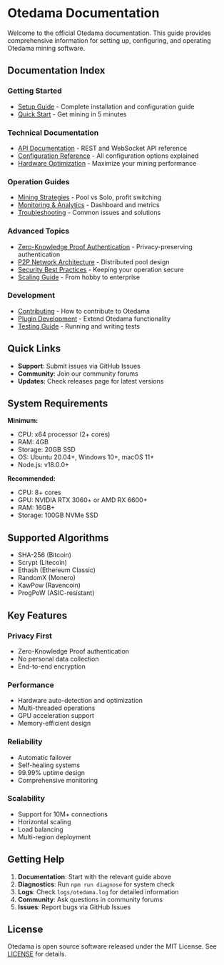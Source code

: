# Otedama Documentation

Welcome to the official Otedama documentation. This guide provides comprehensive information for setting up, configuring, and operating Otedama mining software.

## Documentation Index

### Getting Started
- [Setup Guide](./SETUP_GUIDE.md) - Complete installation and configuration guide
- [Quick Start](../../README.md) - Get mining in 5 minutes

### Technical Documentation
- [API Documentation](./API.md) - REST and WebSocket API reference
- [Configuration Reference](./CONFIG_REFERENCE.md) - All configuration options explained
- [Hardware Optimization](./HARDWARE_OPTIMIZATION.md) - Maximize your mining performance

### Operation Guides
- [Mining Strategies](./MINING_STRATEGIES.md) - Pool vs Solo, profit switching
- [Monitoring & Analytics](./MONITORING.md) - Dashboard and metrics
- [Troubleshooting](./TROUBLESHOOTING.md) - Common issues and solutions

### Advanced Topics
- [Zero-Knowledge Proof Authentication](./ZKP_AUTH.md) - Privacy-preserving authentication
- [P2P Network Architecture](./P2P_ARCHITECTURE.md) - Distributed pool design
- [Security Best Practices](./SECURITY.md) - Keeping your operation secure
- [Scaling Guide](./SCALING.md) - From hobby to enterprise

### Development
- [Contributing](./CONTRIBUTING.md) - How to contribute to Otedama
- [Plugin Development](./PLUGINS.md) - Extend Otedama functionality
- [Testing Guide](./TESTING.md) - Running and writing tests

## Quick Links

- **Support**: Submit issues via GitHub Issues
- **Community**: Join our community forums
- **Updates**: Check releases page for latest versions

## System Requirements

**Minimum:**
- CPU: x64 processor (2+ cores)
- RAM: 4GB
- Storage: 20GB SSD
- OS: Ubuntu 20.04+, Windows 10+, macOS 11+
- Node.js: v18.0.0+

**Recommended:**
- CPU: 8+ cores
- GPU: NVIDIA RTX 3060+ or AMD RX 6600+
- RAM: 16GB+
- Storage: 100GB NVMe SSD

## Supported Algorithms

- SHA-256 (Bitcoin)
- Scrypt (Litecoin)
- Ethash (Ethereum Classic)
- RandomX (Monero)
- KawPow (Ravencoin)
- ProgPoW (ASIC-resistant)

## Key Features

### Privacy First
- Zero-Knowledge Proof authentication
- No personal data collection
- End-to-end encryption

### Performance
- Hardware auto-detection and optimization
- Multi-threaded operations
- GPU acceleration support
- Memory-efficient design

### Reliability
- Automatic failover
- Self-healing systems
- 99.99% uptime design
- Comprehensive monitoring

### Scalability
- Support for 10M+ connections
- Horizontal scaling
- Load balancing
- Multi-region deployment

## Getting Help

1. **Documentation**: Start with the relevant guide above
2. **Diagnostics**: Run `npm run diagnose` for system check
3. **Logs**: Check `logs/otedama.log` for detailed information
4. **Community**: Ask questions in community forums
5. **Issues**: Report bugs via GitHub Issues

## License

Otedama is open source software released under the MIT License. See [LICENSE](../../LICENSE) for details.